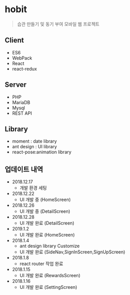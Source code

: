 # hobit

> 습관 만들기 및 동기 부여 모바일 웹 프로젝트

<!--![](../header.png)-->

## Client

- ES6
- WebPack
- React
- react-redux

## Server

- PHP
- MariaDB
- Mysql
- REST API

## Library

- moment : date library
- ant design : UI library
- react-pose:animation library

## 업데이트 내역

- 2018.12.17
  - 개발 환경 세팅
- 2018.12.22
  - UI 개발 중 (HomeScreen)
- 2018.12.26
  - UI 개발 중 (DetailScreen)
- 2018.12.28
  - UI 개발 완료 (DetailScreen)
- 2019.1.2
  - UI 개발 완료 (HomeScreen)
- 2018.1.4
  - ant design library Customize
  - UI 개발 완료 (SideNav,SignInScreen,SignUpScreen)
- 2018.1.8
  - react router 작업 완료
- 2018.1.15
  - UI 개발 완료 (RewardsScreen)
- 2018.1.16
  - UI 개발 완료 (SettingScreen)